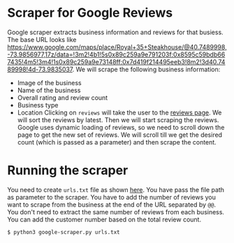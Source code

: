 # Scraper for Google Reviews
Google scraper extracts business information and reviews for that busiess. The base URL looks like
https://www.google.com/maps/place/Royal+35+Steakhouse/@40.7489998,-73.9856977,17z/data=!3m2!4b1!5s0x89c259a9e791203f:0x8595c59bdb667435!4m5!3m4!1s0x89c259a9e73148ff:0x7d419f214495eeb3!8m2!3d40.7489998!4d-73.9835037. We will scrape the following business information:
* Image of the business
* Name of the business
* Overall rating and review count
* Business type
* Location
Clicking on `reviews` will take the user to the [reviews page](https://www.google.com/maps/place/Royal+35+Steakhouse/@40.7489998,-73.9856924,17z/data=!3m1!5s0x89c259a9e791203f:0x8595c59bdb667435!4m7!3m6!1s0x89c259a9e73148ff:0x7d419f214495eeb3!8m2!3d40.7489998!4d-73.9835037!9m1!1b1). We will sort the reviews by latest. Then we will start scraping the reviews. Google uses dynamic loading of reviews, so we need to scroll down the page to get the new set of reviews. We will scroll till we get the desired count (which is passed as a parameter) and then scrape the content.

# Running the scraper
You need to create `urls.txt` file as shown [here](https://github.com/saisyam/reviews-scraper/blob/main/google/urls.txt). You have pass the file path as parameter to the scraper. You have to add the number of reviews you want to scrape from the business at the end of the URL separated by `@@`. You don't need to extract the same number of reviews from each business. You can add the customer number based on the total review count. 

```shell
$ python3 google-scraper.py urls.txt
```